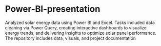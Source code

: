 # Power-BI-presentation
Analyzed solar energy data using Power BI and Excel. Tasks included data cleaning via Power Query, creating interactive dashboards to visualize energy trends, and delivering insights to optimize solar panel performance. The repository includes data, visuals, and project documentation
